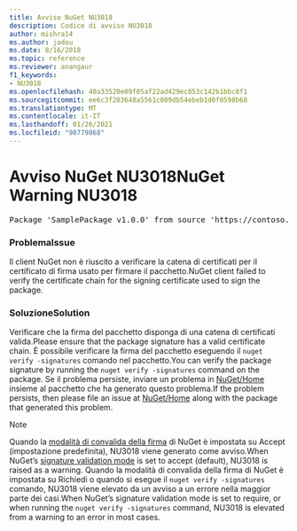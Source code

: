 ```yaml
---
title: Avviso NuGet NU3018
description: Codice di avviso NU3018
author: mishra14
ms.author: jodou
ms.date: 8/16/2018
ms.topic: reference
ms.reviewer: anangaur
f1_keywords:
- NU3018
ms.openlocfilehash: 40a33520e09f05af22ad429ec053c142b1bbc8f1
ms.sourcegitcommit: ee6c3f203648a5561c809db54ebeb1d0f0598b68
ms.translationtype: MT
ms.contentlocale: it-IT
ms.lasthandoff: 01/26/2021
ms.locfileid: "98779868"
---
```

# <a name="nuget-warning-nu3018"></a><span data-ttu-id="80b89-103">Avviso NuGet NU3018</span><span class="sxs-lookup"><span data-stu-id="80b89-103">NuGet Warning NU3018</span></span>

<pre>Package 'SamplePackage v1.0.0' from source 'https://contoso.com/index.json': The primary signature found a chain building issue: A certificate chain processed, but terminated in a root certificate which is not trusted by the trust provider.</pre>

### <a name="issue"></a><span data-ttu-id="80b89-104">Problema</span><span class="sxs-lookup"><span data-stu-id="80b89-104">Issue</span></span>

<span data-ttu-id="80b89-105">Il client NuGet non è riuscito a verificare la catena di certificati per il certificato di firma usato per firmare il pacchetto.</span><span class="sxs-lookup"><span data-stu-id="80b89-105">NuGet client failed to verify the certificate chain for the signing certificate used to sign the package.</span></span>


### <a name="solution"></a><span data-ttu-id="80b89-106">Soluzione</span><span class="sxs-lookup"><span data-stu-id="80b89-106">Solution</span></span>

<span data-ttu-id="80b89-107">Verificare che la firma del pacchetto disponga di una catena di certificati valida.</span><span class="sxs-lookup"><span data-stu-id="80b89-107">Please ensure that the package signature has a valid certificate chain.</span></span> <span data-ttu-id="80b89-108">È possibile verificare la firma del pacchetto eseguendo il `nuget verify -signatures` comando nel pacchetto.</span><span class="sxs-lookup"><span data-stu-id="80b89-108">You can verify the package signature by running the `nuget verify -signatures` command on the package.</span></span> <span data-ttu-id="80b89-109">Se il problema persiste, inviare un problema in [NuGet/Home](https://github.com/NuGet/Home/issues) insieme al pacchetto che ha generato questo problema.</span><span class="sxs-lookup"><span data-stu-id="80b89-109">If the problem persists, then please file an issue at [NuGet/Home](https://github.com/NuGet/Home/issues) along with the package that generated this problem.</span></span>


> [!Note]
> <span data-ttu-id="80b89-110">Quando la [modalità di convalida della firma](../../consume-packages/installing-signed-packages.md#configure-package-signature-requirements) di NuGet è impostata su Accept (impostazione predefinita), NU3018 viene generato come avviso.</span><span class="sxs-lookup"><span data-stu-id="80b89-110">When NuGet’s [signature validation mode](../../consume-packages/installing-signed-packages.md#configure-package-signature-requirements) is set to accept (default), NU3018 is raised as a warning.</span></span> <span data-ttu-id="80b89-111">Quando la modalità di convalida della firma di NuGet è impostata su Richiedi o quando si esegue il `nuget verify -signatures` comando, NU3018 viene elevato da un avviso a un errore nella maggior parte dei casi.</span><span class="sxs-lookup"><span data-stu-id="80b89-111">When NuGet’s signature validation mode is set to require, or when running the `nuget verify -signatures` command, NU3018 is elevated from a warning to an error in most cases.</span></span> 

